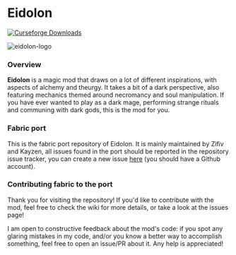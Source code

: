 # Eidolon

[![Curseforge Downloads](https://img.shields.io/discord/842852725070364692?color=brightgreen&label=Discord)](https://discord.gg/MskvEhPDQz)

![eidolon-logo](https://media.forgecdn.net/avatars/324/379/637440115350865956.png)

### Overview

**Eidolon** is a magic mod that draws on a lot of different inspirations, with aspects of alchemy and theurgy. It takes a bit of a dark perspective, also featuring mechanics themed around necromancy and soul manipulation. If you have ever wanted to play as a dark mage, performing strange rituals and communing with dark gods, this is the mod for you.

### Fabric port

This is the fabric port repository of Eidolon. It is mainly maintained by Zifiv and Kayzen, all issues found in the port should be reported in the repository issue tracker, you can create a new issue [here](https://github.com/newhoryzon/eidolon-fabric/issues/new) (you should have a Github account).

### Contributing fabric to the port

Thank you for visiting the repository! If you'd like to contribute with the mod, feel free to check the wiki for more details, or take a look at the issues page!

I am open to constructive feedback about the mod's code: if you spot any glaring mistakes in my code, and/or you know a better way to accomplish something, feel free to open an issue/PR about it. Any help is appreciated!